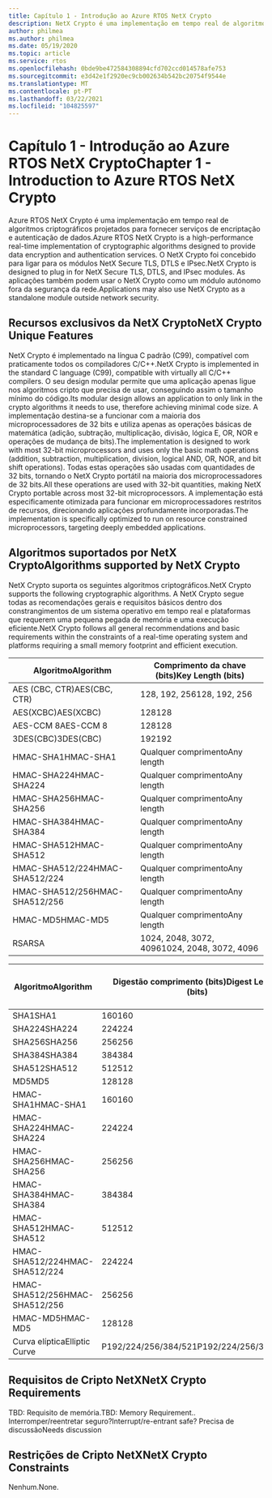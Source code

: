 ```yaml
---
title: Capítulo 1 - Introdução ao Azure RTOS NetX Crypto
description: NetX Crypto é uma implementação em tempo real de algoritmos criptográficos projetados para fornecer serviços de encriptação e autenticação de dados.
author: philmea
ms.author: philmea
ms.date: 05/19/2020
ms.topic: article
ms.service: rtos
ms.openlocfilehash: 0bde9be472584308894cfd702ccd014578afe753
ms.sourcegitcommit: e3d42e1f2920ec9cb002634b542bc20754f9544e
ms.translationtype: MT
ms.contentlocale: pt-PT
ms.lasthandoff: 03/22/2021
ms.locfileid: "104825597"
---
```

# <a name="chapter-1---introduction-to-azure-rtos-netx-crypto"></a><span data-ttu-id="b65d6-103">Capítulo 1 - Introdução ao Azure RTOS NetX Crypto</span><span class="sxs-lookup"><span data-stu-id="b65d6-103">Chapter 1 - Introduction to Azure RTOS NetX Crypto</span></span>

<span data-ttu-id="b65d6-104">Azure RTOS NetX Crypto é uma implementação em tempo real de algoritmos criptográficos projetados para fornecer serviços de encriptação e autenticação de dados.</span><span class="sxs-lookup"><span data-stu-id="b65d6-104">Azure RTOS NetX Crypto is a high-performance real-time implementation of cryptographic algorithms designed to provide data encryption and authentication services.</span></span> <span data-ttu-id="b65d6-105">O NetX Crypto foi concebido para ligar para os módulos NetX Secure TLS, DTLS e IPsec.</span><span class="sxs-lookup"><span data-stu-id="b65d6-105">NetX Crypto is designed to plug in for NetX Secure TLS, DTLS, and IPsec modules.</span></span> <span data-ttu-id="b65d6-106">As aplicações também podem usar o NetX Crypto como um módulo autónomo fora da segurança da rede.</span><span class="sxs-lookup"><span data-stu-id="b65d6-106">Applications may also use NetX Crypto as a standalone module outside network security.</span></span>

## <a name="netx-crypto-unique-features"></a><span data-ttu-id="b65d6-107">Recursos exclusivos da NetX Crypto</span><span class="sxs-lookup"><span data-stu-id="b65d6-107">NetX Crypto Unique Features</span></span>

<span data-ttu-id="b65d6-108">NetX Crypto é implementado na língua C padrão (C99), compatível com praticamente todos os compiladores C/C++.</span><span class="sxs-lookup"><span data-stu-id="b65d6-108">NetX Crypto is implemented in the standard C language (C99), compatible with virtually all C/C++ compilers.</span></span> <span data-ttu-id="b65d6-109">O seu design modular permite que uma aplicação apenas ligue nos algoritmos cripto que precisa de usar, conseguindo assim o tamanho mínimo do código.</span><span class="sxs-lookup"><span data-stu-id="b65d6-109">Its modular design allows an application to only link in the crypto algorithms it needs to use, therefore achieving minimal code size.</span></span> <span data-ttu-id="b65d6-110">A implementação destina-se a funcionar com a maioria dos microprocessadores de 32 bits e utiliza apenas as operações básicas de matemática (adição, subtração, multiplicação, divisão, lógica E, OR, NOR e operações de mudança de bits).</span><span class="sxs-lookup"><span data-stu-id="b65d6-110">The implementation is designed to work with most 32-bit microprocessors and uses only the basic math operations (addition, subtraction, multiplication, division, logical AND, OR, NOR, and bit shift operations).</span></span> <span data-ttu-id="b65d6-111">Todas estas operações são usadas com quantidades de 32 bits, tornando o NetX Crypto portátil na maioria dos microprocessadores de 32 bits.</span><span class="sxs-lookup"><span data-stu-id="b65d6-111">All these operations are used with 32-bit quantities, making NetX Crypto portable across most 32-bit microprocessors.</span></span> <span data-ttu-id="b65d6-112">A implementação está especificamente otimizada para funcionar em microprocessadores restritos de recursos, direcionando aplicações profundamente incorporadas.</span><span class="sxs-lookup"><span data-stu-id="b65d6-112">The implementation is specifically optimized to run on resource constrained microprocessors, targeting deeply embedded applications.</span></span>

## <a name="algorithms-supported-by-netx-crypto"></a><span data-ttu-id="b65d6-113">Algoritmos suportados por NetX Crypto</span><span class="sxs-lookup"><span data-stu-id="b65d6-113">Algorithms supported by NetX Crypto</span></span>

<span data-ttu-id="b65d6-114">NetX Crypto suporta os seguintes algoritmos criptográficos.</span><span class="sxs-lookup"><span data-stu-id="b65d6-114">NetX Crypto supports the following cryptographic algorithms.</span></span> <span data-ttu-id="b65d6-115">A NetX Crypto segue todas as recomendações gerais e requisitos básicos dentro dos constrangimentos de um sistema operativo em tempo real e plataformas que requerem uma pequena pegada de memória e uma execução eficiente.</span><span class="sxs-lookup"><span data-stu-id="b65d6-115">NetX Crypto follows all general recommendations and basic requirements within the constraints of a real-time operating system and platforms requiring a small memory footprint and efficient execution.</span></span>

| <span data-ttu-id="b65d6-116">Algoritmo</span><span class="sxs-lookup"><span data-stu-id="b65d6-116">Algorithm</span></span>       | <span data-ttu-id="b65d6-117">Comprimento da chave (bits)</span><span class="sxs-lookup"><span data-stu-id="b65d6-117">Key Length (bits)</span></span>      |
| --------------- | ---------------------- |
| <span data-ttu-id="b65d6-118">AES (CBC, CTR)</span><span class="sxs-lookup"><span data-stu-id="b65d6-118">AES(CBC, CTR)</span></span>   | <span data-ttu-id="b65d6-119">128, 192, 256</span><span class="sxs-lookup"><span data-stu-id="b65d6-119">128, 192, 256</span></span>          |
| <span data-ttu-id="b65d6-120">AES(XCBC)</span><span class="sxs-lookup"><span data-stu-id="b65d6-120">AES(XCBC)</span></span>       | <span data-ttu-id="b65d6-121">128</span><span class="sxs-lookup"><span data-stu-id="b65d6-121">128</span></span>                    |
| <span data-ttu-id="b65d6-122">AES-CCM 8</span><span class="sxs-lookup"><span data-stu-id="b65d6-122">AES-CCM 8</span></span>       | <span data-ttu-id="b65d6-123">128</span><span class="sxs-lookup"><span data-stu-id="b65d6-123">128</span></span>                    |
| <span data-ttu-id="b65d6-124">3DES(CBC)</span><span class="sxs-lookup"><span data-stu-id="b65d6-124">3DES(CBC)</span></span>       | <span data-ttu-id="b65d6-125">192</span><span class="sxs-lookup"><span data-stu-id="b65d6-125">192</span></span>                    |
| <span data-ttu-id="b65d6-126">HMAC-SHA1</span><span class="sxs-lookup"><span data-stu-id="b65d6-126">HMAC-SHA1</span></span>       | <span data-ttu-id="b65d6-127">Qualquer comprimento</span><span class="sxs-lookup"><span data-stu-id="b65d6-127">Any length</span></span>             |
| <span data-ttu-id="b65d6-128">HMAC-SHA224</span><span class="sxs-lookup"><span data-stu-id="b65d6-128">HMAC-SHA224</span></span>     | <span data-ttu-id="b65d6-129">Qualquer comprimento</span><span class="sxs-lookup"><span data-stu-id="b65d6-129">Any length</span></span>             |
| <span data-ttu-id="b65d6-130">HMAC-SHA256</span><span class="sxs-lookup"><span data-stu-id="b65d6-130">HMAC-SHA256</span></span>     | <span data-ttu-id="b65d6-131">Qualquer comprimento</span><span class="sxs-lookup"><span data-stu-id="b65d6-131">Any length</span></span>             |
| <span data-ttu-id="b65d6-132">HMAC-SHA384</span><span class="sxs-lookup"><span data-stu-id="b65d6-132">HMAC-SHA384</span></span>     | <span data-ttu-id="b65d6-133">Qualquer comprimento</span><span class="sxs-lookup"><span data-stu-id="b65d6-133">Any length</span></span>             |
| <span data-ttu-id="b65d6-134">HMAC-SHA512</span><span class="sxs-lookup"><span data-stu-id="b65d6-134">HMAC-SHA512</span></span>     | <span data-ttu-id="b65d6-135">Qualquer comprimento</span><span class="sxs-lookup"><span data-stu-id="b65d6-135">Any length</span></span>             |
| <span data-ttu-id="b65d6-136">HMAC-SHA512/224</span><span class="sxs-lookup"><span data-stu-id="b65d6-136">HMAC-SHA512/224</span></span> | <span data-ttu-id="b65d6-137">Qualquer comprimento</span><span class="sxs-lookup"><span data-stu-id="b65d6-137">Any length</span></span>             |
| <span data-ttu-id="b65d6-138">HMAC-SHA512/256</span><span class="sxs-lookup"><span data-stu-id="b65d6-138">HMAC-SHA512/256</span></span> | <span data-ttu-id="b65d6-139">Qualquer comprimento</span><span class="sxs-lookup"><span data-stu-id="b65d6-139">Any length</span></span>             |
| <span data-ttu-id="b65d6-140">HMAC-MD5</span><span class="sxs-lookup"><span data-stu-id="b65d6-140">HMAC-MD5</span></span>        | <span data-ttu-id="b65d6-141">Qualquer comprimento</span><span class="sxs-lookup"><span data-stu-id="b65d6-141">Any length</span></span>             |
| <span data-ttu-id="b65d6-142">RSA</span><span class="sxs-lookup"><span data-stu-id="b65d6-142">RSA</span></span>             | <span data-ttu-id="b65d6-143">1024, 2048, 3072, 4096</span><span class="sxs-lookup"><span data-stu-id="b65d6-143">1024, 2048, 3072, 4096</span></span> |

| <span data-ttu-id="b65d6-144">Algoritmo</span><span class="sxs-lookup"><span data-stu-id="b65d6-144">Algorithm</span></span>       | <span data-ttu-id="b65d6-145">Digestão comprimento (bits)</span><span class="sxs-lookup"><span data-stu-id="b65d6-145">Digest Length (bits)</span></span> | <span data-ttu-id="b65d6-146">Tamanho do bloco (bits)</span><span class="sxs-lookup"><span data-stu-id="b65d6-146">Block Size (bits)</span></span> |
| --------------- | -------------------- | ----------------- |
| <span data-ttu-id="b65d6-147">SHA1</span><span class="sxs-lookup"><span data-stu-id="b65d6-147">SHA1</span></span>            | <span data-ttu-id="b65d6-148">160</span><span class="sxs-lookup"><span data-stu-id="b65d6-148">160</span></span>                  | <span data-ttu-id="b65d6-149">512</span><span class="sxs-lookup"><span data-stu-id="b65d6-149">512</span></span>               |
| <span data-ttu-id="b65d6-150">SHA224</span><span class="sxs-lookup"><span data-stu-id="b65d6-150">SHA224</span></span>          | <span data-ttu-id="b65d6-151">224</span><span class="sxs-lookup"><span data-stu-id="b65d6-151">224</span></span>                  | <span data-ttu-id="b65d6-152">512</span><span class="sxs-lookup"><span data-stu-id="b65d6-152">512</span></span>               |
| <span data-ttu-id="b65d6-153">SHA256</span><span class="sxs-lookup"><span data-stu-id="b65d6-153">SHA256</span></span>          | <span data-ttu-id="b65d6-154">256</span><span class="sxs-lookup"><span data-stu-id="b65d6-154">256</span></span>                  | <span data-ttu-id="b65d6-155">512</span><span class="sxs-lookup"><span data-stu-id="b65d6-155">512</span></span>               |
| <span data-ttu-id="b65d6-156">SHA384</span><span class="sxs-lookup"><span data-stu-id="b65d6-156">SHA384</span></span>          | <span data-ttu-id="b65d6-157">384</span><span class="sxs-lookup"><span data-stu-id="b65d6-157">384</span></span>                  | <span data-ttu-id="b65d6-158">1024</span><span class="sxs-lookup"><span data-stu-id="b65d6-158">1024</span></span>              |
| <span data-ttu-id="b65d6-159">SHA512</span><span class="sxs-lookup"><span data-stu-id="b65d6-159">SHA512</span></span>          | <span data-ttu-id="b65d6-160">512</span><span class="sxs-lookup"><span data-stu-id="b65d6-160">512</span></span>                  | <span data-ttu-id="b65d6-161">1024</span><span class="sxs-lookup"><span data-stu-id="b65d6-161">1024</span></span>              |
| <span data-ttu-id="b65d6-162">MD5</span><span class="sxs-lookup"><span data-stu-id="b65d6-162">MD5</span></span>             | <span data-ttu-id="b65d6-163">128</span><span class="sxs-lookup"><span data-stu-id="b65d6-163">128</span></span>                  | <span data-ttu-id="b65d6-164">512</span><span class="sxs-lookup"><span data-stu-id="b65d6-164">512</span></span>               |
| <span data-ttu-id="b65d6-165">HMAC-SHA1</span><span class="sxs-lookup"><span data-stu-id="b65d6-165">HMAC-SHA1</span></span>       | <span data-ttu-id="b65d6-166">160</span><span class="sxs-lookup"><span data-stu-id="b65d6-166">160</span></span>                  | <span data-ttu-id="b65d6-167">512</span><span class="sxs-lookup"><span data-stu-id="b65d6-167">512</span></span>               |
| <span data-ttu-id="b65d6-168">HMAC-SHA224</span><span class="sxs-lookup"><span data-stu-id="b65d6-168">HMAC-SHA224</span></span>     | <span data-ttu-id="b65d6-169">224</span><span class="sxs-lookup"><span data-stu-id="b65d6-169">224</span></span>                  | <span data-ttu-id="b65d6-170">512</span><span class="sxs-lookup"><span data-stu-id="b65d6-170">512</span></span>               |
| <span data-ttu-id="b65d6-171">HMAC-SHA256</span><span class="sxs-lookup"><span data-stu-id="b65d6-171">HMAC-SHA256</span></span>     | <span data-ttu-id="b65d6-172">256</span><span class="sxs-lookup"><span data-stu-id="b65d6-172">256</span></span>                  | <span data-ttu-id="b65d6-173">512</span><span class="sxs-lookup"><span data-stu-id="b65d6-173">512</span></span>               |
| <span data-ttu-id="b65d6-174">HMAC-SHA384</span><span class="sxs-lookup"><span data-stu-id="b65d6-174">HMAC-SHA384</span></span>     | <span data-ttu-id="b65d6-175">384</span><span class="sxs-lookup"><span data-stu-id="b65d6-175">384</span></span>                  | <span data-ttu-id="b65d6-176">1024</span><span class="sxs-lookup"><span data-stu-id="b65d6-176">1024</span></span>              |
| <span data-ttu-id="b65d6-177">HMAC-SHA512</span><span class="sxs-lookup"><span data-stu-id="b65d6-177">HMAC-SHA512</span></span>     | <span data-ttu-id="b65d6-178">512</span><span class="sxs-lookup"><span data-stu-id="b65d6-178">512</span></span>                  | <span data-ttu-id="b65d6-179">1024</span><span class="sxs-lookup"><span data-stu-id="b65d6-179">1024</span></span>              |
| <span data-ttu-id="b65d6-180">HMAC-SHA512/224</span><span class="sxs-lookup"><span data-stu-id="b65d6-180">HMAC-SHA512/224</span></span> | <span data-ttu-id="b65d6-181">224</span><span class="sxs-lookup"><span data-stu-id="b65d6-181">224</span></span>                  | <span data-ttu-id="b65d6-182">1024</span><span class="sxs-lookup"><span data-stu-id="b65d6-182">1024</span></span>              |
| <span data-ttu-id="b65d6-183">HMAC-SHA512/256</span><span class="sxs-lookup"><span data-stu-id="b65d6-183">HMAC-SHA512/256</span></span> | <span data-ttu-id="b65d6-184">256</span><span class="sxs-lookup"><span data-stu-id="b65d6-184">256</span></span>                  | <span data-ttu-id="b65d6-185">1024</span><span class="sxs-lookup"><span data-stu-id="b65d6-185">1024</span></span>              |
| <span data-ttu-id="b65d6-186">HMAC-MD5</span><span class="sxs-lookup"><span data-stu-id="b65d6-186">HMAC-MD5</span></span>        | <span data-ttu-id="b65d6-187">128</span><span class="sxs-lookup"><span data-stu-id="b65d6-187">128</span></span>                  | <span data-ttu-id="b65d6-188">512</span><span class="sxs-lookup"><span data-stu-id="b65d6-188">512</span></span>               |
| <span data-ttu-id="b65d6-189">Curva elíptica</span><span class="sxs-lookup"><span data-stu-id="b65d6-189">Elliptic Curve</span></span>  | <span data-ttu-id="b65d6-190">P192/224/256/384/521</span><span class="sxs-lookup"><span data-stu-id="b65d6-190">P192/224/256/384/521</span></span> |                   |

## <a name="netx-crypto-requirements"></a><span data-ttu-id="b65d6-191">Requisitos de Cripto NetX</span><span class="sxs-lookup"><span data-stu-id="b65d6-191">NetX Crypto Requirements</span></span>

<span data-ttu-id="b65d6-192">TBD: Requisito de memória.</span><span class="sxs-lookup"><span data-stu-id="b65d6-192">TBD: Memory Requirement..</span></span> <span data-ttu-id="b65d6-193">Interromper/reentretar seguro?</span><span class="sxs-lookup"><span data-stu-id="b65d6-193">Interrupt/re-entrant safe?</span></span> <span data-ttu-id="b65d6-194">Precisa de discussão</span><span class="sxs-lookup"><span data-stu-id="b65d6-194">Needs discussion</span></span>

## <a name="netx-crypto-constraints"></a><span data-ttu-id="b65d6-195">Restrições de Cripto NetX</span><span class="sxs-lookup"><span data-stu-id="b65d6-195">NetX Crypto Constraints</span></span>

<span data-ttu-id="b65d6-196">Nenhum.</span><span class="sxs-lookup"><span data-stu-id="b65d6-196">None.</span></span>
